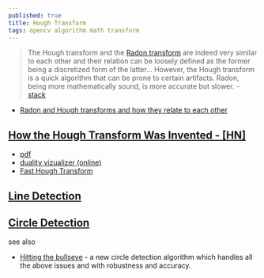 ```yaml
---
published: true
title: Hough Transform
tags: opencv algorithm math transform
---
```

> The Hough transform and the [Radon transform](https://en.wikipedia.org/wiki/Radon_transform) are indeed very similar to each other and their relation can be loosely defined as the former being a discretized form of the latter... However, the Hough transform is a quick algorithm that can be prone to certain artifacts. Radon, being more mathematically sound, is more accurate but slower. - [stack](https://dsp.stackexchange.com/questions/470/whats-the-difference-between-the-hough-and-radon-transforms/472#472)

- [Radon and Hough transforms and how they relate to each other](http://tnw.home.tudelft.nl/fileadmin/Faculteit/TNW/Over_de_faculteit/Afdelingen/Imaging_Science_and_Technology/Research/Research_Groups/Quantitative_Imaging/Publications/Technical_Reports/doc/mvanginkel_radonandhough_tr2004.pdf)

## [How the Hough Transform Was Invented - \[HN\]](https://news.ycombinator.com/item?id=13148364)
- [pdf](https://pdfs.semanticscholar.org/f7e8/cbca97de34fd3695e538e164a1b40d27b04e.pdf)
- [duality vizualizer (online)](https://liquiddandruff.github.io/hough-transform-visualizer/)
- [Fast Hough Transform](https://www.researchgate.net/publication/228573007_Hough_Transform_Underestimated_Tool_In_The_Computer_Vision_Field)

## [Line Detection](https://docs.opencv.org/2.4/doc/tutorials/imgproc/imgtrans/hough_lines/hough_lines.html)

## [Circle Detection](https://www.bogotobogo.com/python/OpenCV_Python/python_opencv3_Image_Hough%20Circle_Transform.php)

see also
- [Hitting the bullseye](http://www.ilikebigbits.com/2017_07_19_hitting_the_bullseye.html) - a new circle detection algorithm which handles all the above issues and with robustness and accuracy. 

